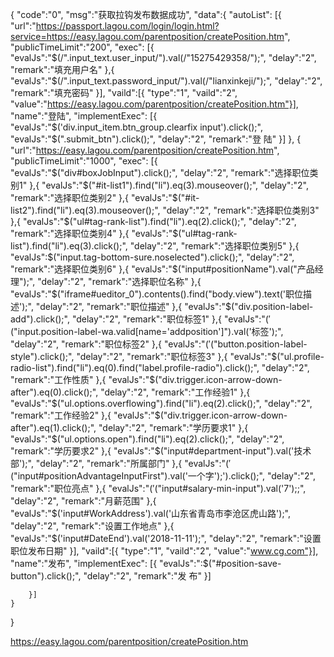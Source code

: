 {
	"code":"0",
	"msg":"获取拉钩发布数据成功",
	"data":{
		"autoList":
		[{
			"url":"https://passport.lagou.com/login/login.html?service=https://easy.lagou.com/parentposition/createPosition.htm",
			"publicTimeLimit":"200",
			"exec":
			[{
				"evalJs":"$(/".input_text.user_input/").val(/"15275429358/");",
				"delay":"2",
				"remark":"填充用户名"
			},{
				"evalJs":"$(/".input_text.password_input/").val(/"lianxinkeji/");",
				"delay":"2",
				"remark":"填充密码"
			}],
			"vaild":[{
				"type":"1",
				"vaild":"2",
				"value":"https://easy.lagou.com/parentposition/createPosition.htm"}],
			"name":"登陆",
			"implementExec":
			[{
				"evalJs":"$('div.input_item.btn_group.clearfix input').click();",
				"evalJs":"$(".submit_btn").click();",
				"delay":"2",
				"remark":"登 陆"
			}]
		},
		{
			"url":"https://easy.lagou.com/parentposition/createPosition.htm",
			"publicTimeLimit":"1000",
			"exec":
			[{
				"evalJs":"$("div#boxJobInput").click();",
				"delay":"2",
				"remark":"选择职位类别1"
			},{
				"evalJs":"$("#it-list1").find("li").eq(3).mouseover();",
				"delay":"2",
				"remark":"选择职位类别2"
			},{
				"evalJs":"$("#it-list2").find("li").eq(3).mouseover();",
				"delay":"2",
				"remark":"选择职位类别3"
			},{
				"evalJs":"$("ul#tag-rank-list").find("li").eq(2).click();",
				"delay":"2",
				"remark":"选择职位类别4"
			},{
				"evalJs":"$("ul#tag-rank-list").find("li").eq(3).click();",
				"delay":"2",
				"remark":"选择职位类别5"
			},{
				"evalJs":$("input.tag-bottom-sure.noselected").click();",
				"delay":"2",
				"remark":"选择职位类别6"
			},{
				"evalJs":"$("input#positionName").val("产品经理");",
				"delay":"2",
				"remark":"选择职位名称"
			},{
				"evalJs":"$("iframe#ueditor_0").contents().find("body.view").text('职位描述');",
				"delay":"2",
				"remark":"职位描述"
			},{
				"evalJs":"$("div.position-label-add").click();",
				"delay":"2",
				"remark":"职位标签1"
			},{
				"evalJs":"$('$("input.position-label-wa.valid[name='addposition']").val('标签');",
				"delay":"2",
				"remark":"职位标签2"
			},{
				"evalJs":"$('$("button.position-label-style").click();",
				"delay":"2",
				"remark":"职位标签3"
			},{
				"evalJs":"$("ul.profile-radio-list").find("li").eq(0).find("label.profile-radio").click();",
				"delay":"2",
				"remark":"工作性质"
			},{
				"evalJs":"$("div.trigger.icon-arrow-down-after").eq(0).click();",
				"delay":"2",
				"remark":"工作经验1"
			},{
				"evalJs":"$("ul.options.overflowing").find("li").eq(2).click();",
				"delay":"2",
				"remark":"工作经验2"
			},{
				"evalJs":"$("div.trigger.icon-arrow-down-after").eq(1).click();",
				"delay":"2",
				"remark":"学历要求1"
			},{
				"evalJs":"$("ul.options.open").find("li").eq(2).click();",
				"delay":"2",
				"remark":"学历要求2"
			},{
				"evalJs":"$("input#department-input").val('技术部');",
				"delay":"2",
				"remark":"所属部门"
			},{
				"evalJs":"$('$("input#positionAdvantageInputFirst").val('一个字');').click();",
				"delay":"2",
				"remark":"职位亮点"
			},{
				"evalJs":"$('$("input#salary-min-input").val('7');;",
				"delay":"2",
				"remark":"月薪范围"
			},{
				"evalJs":"$('input#WorkAddress').val('山东省青岛市李沧区虎山路');",
				"delay":"2",
				"remark":"设置工作地点"
			},{
				"evalJs":"$('input#DateEnd').val('2018-11-11');",
				"delay":"2",
				"remark":"设置职位发布日期"
			}],
			"vaild":[{
				"type":"1",
				"vaild":"2",
				"value":"www.cg.com"}],
			"name":"发布",
			"implementExec":
			[{
				"evalJs":":$("#position-save-button").click();",
				"delay":"2",
				"remark":"发 布"
			}]

		}]
	}
}


https://easy.lagou.com/parentposition/createPosition.htm
